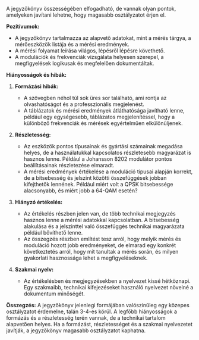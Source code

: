 A jegyzőkönyv összességében elfogadható, de vannak olyan pontok, amelyeken javítani lehetne, hogy magasabb osztályzatot érjen el.

**Pozitívumok:**
- A jegyzőkönyv tartalmazza az alapvető adatokat, mint a mérés tárgya, a mérőeszközök listája és a mérési eredmények.
- A mérési folyamat leírása világos, lépésről lépésre követhető.
- A modulációk és frekvenciák vizsgálata helyesen szerepel, a megfigyelések logikusak és megfelelően dokumentáltak.

**Hiányosságok és hibák:**
1. **Formázási hibák:**
   - A szövegben néhol túl sok üres sor található, ami rontja az olvashatóságot és a professzionális megjelenést.
   - A táblázatok és mérési eredmények átláthatósága javítható lenne, például egy egységesebb, táblázatos megjelenítéssel, hogy a különböző frekvenciák és mérések egyértelműen elkülönüljenek.
   
2. **Részletesség:**
   - Az eszközök pontos típusainak és gyártási számainak megadása helyes, de a használatukkal kapcsolatos részletesebb magyarázat is hasznos lenne. Például a Johansson 8202 modulátor pontos beállításainak részletezése elmaradt.
   - A mérési eredmények értékelése a moduláció típusai alapján korrekt, de a bitsebesség és jelszint közötti összefüggések jobban kifejthetők lennének. Például miért volt a QPSK bitsebessége alacsonyabb, és miért jobb a 64-QAM esetén?

3. **Hiányzó értékelés:**
   - Az értékelés részben jelen van, de több technikai megjegyzés hasznos lenne a mérési adatokkal kapcsolatban. A bitsebesség alakulása és a jelszinttel való összefüggés technikai magyarázata például bővíthető lenne.
   - Az összegzés részben említést tesz arról, hogy melyik mérés és moduláció hozott jobb eredményeket, de elmarad egy konkrét következtetés arról, hogy mit tanultak a mérés során, és milyen gyakorlati hasznossága lehet a megfigyeléseknek.

4. **Szakmai nyelv:**
   - Az értékelésben és megjegyzésekben a nyelvezet kissé hétköznapi. Egy szakmaibb, technikai kifejezéseket használó nyelvezet növelné a dokumentum minőségét.

**Összegzés:**
A jegyzőkönyv jelenlegi formájában valószínűleg egy közepes osztályzatot érdemelne, talán 3-4-es körül. A legfőbb hiányosságok a formázás és a részletesség terén vannak, de a technikai tartalom alapvetően helyes. Ha a formázást, részletességet és a szakmai nyelvezetet javítják, a jegyzőkönyv magasabb osztályzatot kaphatna.

